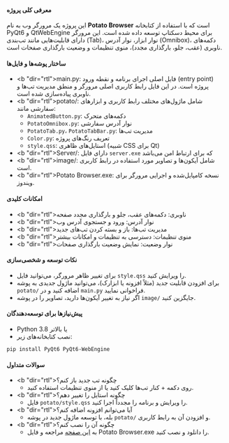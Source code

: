 <div "dir="rtl">

#### معرفی کلی پروژه

این پروژه یک مرورگر وب به نام **Potato Browser** است که با استفاده از کتابخانه PyQt6 و QtWebEngine برای محیط دسکتاپ توسعه داده شده است. این مرورگر دارای قابلیت‌هایی مانند تب‌بندی (Tab)، نوار ابزار، نوار آدرس (Omnibox)، دکمه‌های ناوبری (عقب، جلو، بارگذاری مجدد)، منوی تنظیمات و وضعیت بارگذاری صفحات است.

#### ساختار پوشه‌ها و فایل‌ها

- <b "dir="rtl">main.py</b>: فایل اصلی اجرای برنامه و نقطه ورود (entry point) پروژه است. در این فایل رابط کاربری اصلی مرورگر و منطق مدیریت تب‌ها و ناوبری پیاده‌سازی شده است.
- <b "dir="rtl">potato/</b>: شامل ماژول‌های مختلف رابط کاربری و ابزارهای سفارشی مانند:
    - <code>AnimatedButton.py</code>: دکمه‌های متحرک
    - <code>PotatoOmnibox.py</code>: نوار آدرس سفارشی
    - <code>PotatoTab.py</code>، <code>PotatoTabBar.py</code>: مدیریت تب‌ها
    - <code>Color.py</code>: تعریف رنگ‌های پروژه
    - <code>style.qss</code>: استایل‌های ظاهری (شبیه CSS برای Qt)
- <b "dir="rtl">Server/</b>: دارای فایل <code>server.exe</code> که برای ارتباط امن می‌باشد
- <b "dir="rtl">image/</b>: شامل آیکون‌ها و تصاویر مورد استفاده در رابط کاربری است.
- <b "dir="rtl">Potato Browser.exe</b>: نسخه کامپایل‌شده و اجرایی مرورگر برای ویندوز.

#### امکانات کلیدی

- <b "dir="rtl">ناوبری:</b> دکمه‌های عقب، جلو و بارگذاری مجدد صفحه
- <b "dir="rtl">نوار آدرس:</b> ورود و جستجوی آدرس وب
- <b "dir="rtl">مدیریت تب‌ها:</b> باز و بسته کردن تب‌های جدید
- <b "dir="rtl">منوی تنظیمات:</b> دسترسی به تنظیمات و امکانات بیشتر
- <b "dir="rtl">نوار وضعیت:</b> نمایش وضعیت بارگذاری صفحات

#### نکات توسعه و شخصی‌سازی

- برای تغییر ظاهر مرورگر، می‌توانید فایل <code>style.qss</code> را ویرایش کنید.
- برای افزودن قابلیت جدید (مثلاً افزونه یا ابزارک)، می‌توانید ماژول جدیدی به پوشه <code>potato/</code> اضافه کنید و در <code>main.py</code> فراخوانی نمایید.
- اگر نیاز به تغییر آیکون‌ها دارید، تصاویر را در پوشه <code>image/</code> جایگزین کنید.

#### پیش‌نیازها برای توسعه‌دهندگان

- Python 3.8 یا بالاتر
- نصب کتابخانه‌های زیر:

</div>


  ```
  pip install PyQt6 PyQt6-WebEngine
  ```

<div "dir="rtl">

#### سوالات متداول

- <b "dir="rtl">چگونه تب جدید باز کنم؟</b>
    - روی دکمه + کنار تب‌ها کلیک کنید یا از منوی تنظیمات استفاده کنید.
- <b "dir="rtl">چگونه استایل را تغییر دهم؟</b>
    - فایل <code>potato/style.qss</code> را ویرایش و برنامه را مجدداً اجرا کنید.
- <b "dir="rtl">آیا می‌توانم افزونه اضافه کنم؟</b>
    - بله، با توسعه ماژول جدید در پوشه <code>potato/</code> و افزودن آن به رابط کاربری.
- <b "dir="rtl">چگونه آن را نصب کنم؟</b>
    - به <a href="https://github.com/amir138813/Potato-Browser/releases">این صفحه</a> مراجعه و فایل Potato Browser.exe را دانلود و نصب کنید.

</div>